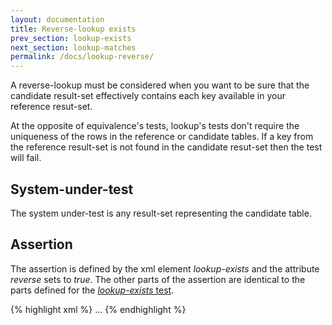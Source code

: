 ```yaml
---
layout: documentation
title: Reverse-lookup exists
prev_section: lookup-exists
next_section: lookup-matches
permalink: /docs/lookup-reverse/
---
```

A reverse-lookup must be considered when you want to be sure that the candidate result-set effectively contains each key available in your reference resut-set.

At the opposite of equivalence's tests, lookup's tests don't require the uniqueness of the rows in the reference or candidate tables. If a key from the reference result-set is not found in the candidate resut-set then the test will fail.

## System-under-test

The system under-test is any result-set representing the candidate table.

## Assertion

The assertion is defined by the xml element *lookup-exists* and the attribute *reverse* sets to *true*. The other parts of the assertion are identical to the parts defined for the [*lookup-exists* test](../lookup-exists).

{% highlight xml %}
<assert>
    <lookup-exists reverse="true">
        <join>
            <using column="#0" type="text"/>
        </join>
        <result-set>
            <query>...</query>
        </result-set>
    </lookup-exists>
</assert>
{% endhighlight %}
